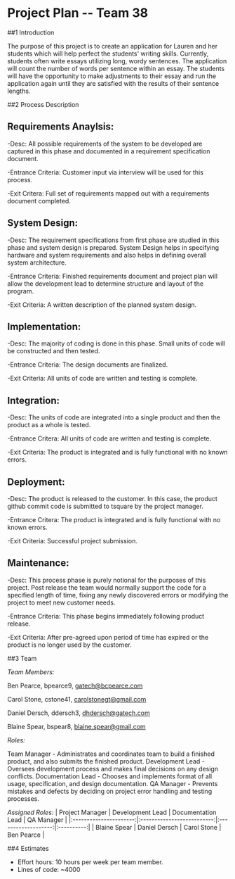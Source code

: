 # **Project Plan -- Team 38**

##1 Introduction

The purpose of this project is to create an application for Lauren and her students which will help perfect the students' writing skills.  Currently, students often write essays utilizing long, wordy sentences.  The application will count the number of words per sentence within an essay.  The students will have the opportunity to make adjustments to their essay and run the application again until they are satisfied with the results of their sentence lengths.

##2 Process Description

Requirements Anaylsis:
-----------------------
-Desc: All possible requirements of the system to be developed are captured in this phase and documented in a requirement specification document.

-Entrance Criteria: Customer input via interview will be used for this process.

-Exit Critera: Full set of requirements mapped out with a requirements document completed.

System Design:
--------------
-Desc: The requirement specifications from first phase are studied in this phase and system design is prepared. System Design helps in specifying hardware and system requirements and also helps in defining overall system architecture.

-Entrance Criteria: Finished requirements document and project plan will allow the development lead to determine structure   and layout of the program.

-Exit Criteria: A written description of the planned system design.

Implementation:
---------------
-Desc: The majority of coding is done in this phase. Small units of code will be constructed and then tested.

-Entrance Criteria: The design documents are finalized.

-Exit Criteria: All units of code are written and testing is complete.

Integration:
------------
-Desc: The units of code are integrated into a single product and then the product as a whole is tested.

-Entrance Critera: All units of code are written and testing is complete.

-Exit Criteria: The product is integrated and is fully functional with no known errors.

Deployment:
----------
-Desc: The product is released to the customer. In this case, the product github commit code is submitted to tsquare by the project manager.

-Entrance Critera: The product is integrated and is fully functional with no known errors.

-Exit Criteria: Successful project submission.

Maintenance:
-----------
-Desc: This process phase is purely notional for the purposes of this project. Post release the team would normally support the code for a specified length of time, fixing any newly discovered errors or modifying the project to meet new             customer needs.

-Entrance Criteria: This phase begins immediately following product release.

-Exit Criteria: After pre-agreed upon period of time has expired or the product is no longer used by the customer.

##3 Team

*Team Members:*

Ben Pearce, bpearce9, gatech@bcpearce.com

Carol Stone, cstone41, carolstonegt@gmail.com

Daniel Dersch, ddersch3, dhdersch@gatech.com

Blaine Spear, bspear8, blaine.spear@gmail.com
	
*Roles:*

Team Manager - Administrates and coordinates team to build a finished product, and also submits the finished product.
Development Lead - Oversees development process and makes final decisions on any design conflicts.
Documentation Lead - Chooses and implements format of all usage, specification, and design documentation.
QA Manager - Prevents mistakes and defects by deciding on project error handling and testing processes.

*Assigned Roles:*
| Project Manager        | Development Lead           | Documentation Lead  | QA Manager |
|:----------------------:|:--------------------------:|:-------------------:|:----------:|
| Blaine Spear     | Daniel Dersch | Carol Stone | Ben Pearce |


##4 Estimates

- Effort hours: 10 hours per week per team member.
- Lines of code: ~4000
